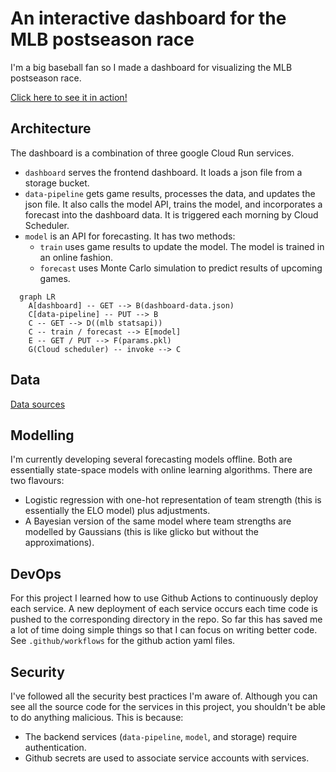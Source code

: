 # An interactive dashboard for the MLB postseason race

I'm a big baseball fan so I made a dashboard for visualizing the MLB postseason race.

[Click here to see it in action!](https://dashboard-5odpqk6ypq-ue.a.run.app/)

## Architecture

The dashboard is a combination of three google Cloud Run services.
- `dashboard` serves the frontend dashboard. It loads a json file from a storage bucket.
- `data-pipeline` gets game results, processes the data, and updates the json file. It also calls the model API, trains the model, and incorporates a forecast into the dashboard data. It is triggered each morning by Cloud Scheduler.
- `model` is an API for forecasting. It has two methods: 
  - `train` uses game results to update the model. The model is trained in an online fashion.
  - `forecast` uses Monte Carlo simulation to predict results of upcoming games.

```mermaid
  graph LR
    A[dashboard] -- GET --> B(dashboard-data.json)
    C[data-pipeline] -- PUT --> B
    C -- GET --> D((mlb statsapi))
    C -- train / forecast --> E[model]
    E -- GET / PUT --> F(params.pkl)
    G(Cloud scheduler) -- invoke --> C
```

## Data

[Data sources](https://github.com/lanej5/mlb/blob/main/data.md)

## Modelling

I'm currently developing several forecasting models offline. Both are essentially state-space models with online learning algorithms. There are two flavours:
- Logistic regression with one-hot representation of team strength (this is essentially the ELO model) plus adjustments.
- A Bayesian version of the same model where team strengths are modelled by Gaussians (this is like glicko but without the approximations).

## DevOps

For this project I learned how to use Github Actions to continuously deploy each service. A new deployment of each service occurs each time code is pushed to the corresponding directory in the repo.  So far this has saved me a lot of time doing simple things so that I can focus on writing better code. See `.github/workflows` for the github action yaml files.

## Security

I've followed all the security best practices I'm aware of. Although you can see all the source code for the services in this project, you shouldn't be able to do anything malicious. This is because:
- The backend services (`data-pipeline`, `model`, and storage) require authentication.
- Github secrets are used to associate service accounts with services.
